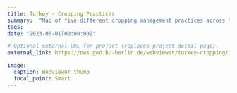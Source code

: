 ```yaml
---
title: Turkey - Cropping Practices
summary:  "Map of five different cropping management practices across the entire Turkey at 30m resolution (year: 2015)."
tags:
date: "2023-06-01T00:00:00Z"

# Optional external URL for project (replaces project detail page).
external_link: https://ows.geo.hu-berlin.de/webviewer/turkey-cropping/index.html

image:
  caption: Webviewer thumb
  focal_point: Smart
---
```

